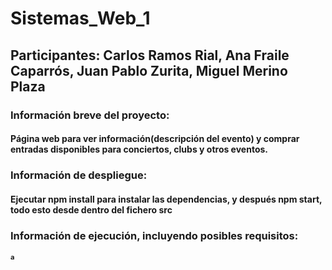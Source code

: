 # Sistemas_Web_1
## Participantes: Carlos Ramos Rial, Ana Fraile Caparrós, Juan Pablo Zurita, Miguel Merino Plaza
### Información breve del proyecto:
#### Página web para ver información(descripción del evento) y comprar entradas disponibles para conciertos, clubs y otros eventos.
### Información de despliegue:
#### Ejecutar npm install para instalar las dependencias, y después npm start, todo esto desde dentro del fichero src
### Información de ejecución, incluyendo posibles requisitos:
#### ª